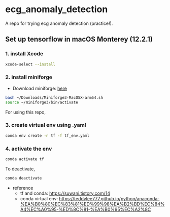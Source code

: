 # ecg_anomaly_detection
A repo for trying ecg anomaly detection (practice!).

## Set up tensorflow in macOS Monterey (12.2.1)
### 1. install Xcode

```bash
xcode-select --install
```

### 2. install miniforge
  - Download miniforge: [here](https://github.com/conda-forge/miniforge/releases/latest/download/Miniforge3-MacOSX-arm64.sh)
  ```bash
  bash ~/Downloads/Miniforge3-MacOSX-arm64.sh
  source ~/miniforge3/bin/activate
  ```

For using this repo, 
### 3. create virtual env using .yaml
```bash
conda env create -n tf -f tf_env.yaml
```

### 4. activate the env
```bash
conda activate tf
```

To deactivate, 
```bash
conda deactivate
```

* reference
  * tf and conda: https://suwani.tistory.com/14
  * conda virtual env: https://teddylee777.github.io/python/anaconda-%EA%B0%80%EC%83%81%ED%99%98%EA%B2%BD%EC%84%A4%EC%A0%95-%ED%8C%81-%EA%B0%95%EC%A2%8C
